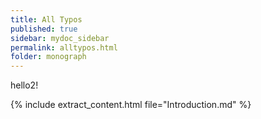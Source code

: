 ```yaml
---
title: All Typos
published: true
sidebar: mydoc_sidebar
permalink: alltypos.html
folder: monograph
---
```


hello2!

{% include extract_content.html file="Introduction.md" %}
